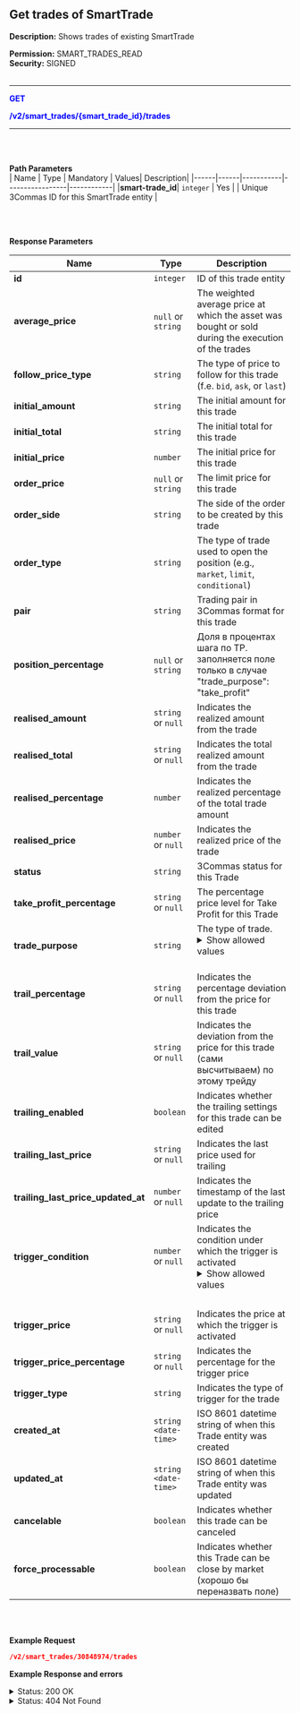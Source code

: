 ## Get trades of SmartTrade<br>

**Description:** Shows trades of existing SmartTrade<br>

**Permission:** SMART_TRADES_READ<br>
**Security:** SIGNED<br>
<br>

----------

<mark style="color:blue;background-color:white" > **GET**

<mark style="color:blue;background-color:white" > **/v2/smart_trades/{smart_trade_id}/trades**

----------

<br>
<br>


**Path Parameters**<br>
| Name | Type |	Mandatory |	Values| Description|
|------|------|-----------|-----------------|------------|
|**smart-trade_id**| `integer` | Yes |  | Unique 3Commas ID for this SmartTrade entity |

<br>
<br>

**Response Parameters**<br>

| Name | Type |	Description|
|------|------|------------|
| **id** | `integer`| ID of this trade entity |
| **average_price** | `null` or `string` | The weighted average price at which the asset was bought or sold during the execution of the trades|
| **follow_price_type** | `string`  | The type of price to follow for this trade (f.e. `bid`, `ask`, or `last`) |
| **initial_amount** | `string`|The initial amount for this trade  |
| **initial_total** | `string`| The initial total for this trade |
| **initial_price** | `number`| The initial price for this trade |
| **order_price** | `null` or `string` | The limit price for this trade |
| **order_side**  | `string`  | The side of the order to be created by this trade |
| **order_type** | `string` | The type of trade used to open the position (e.g., `market`, `limit`, `conditional`) 
| **pair** | `string` | Trading pair in 3Commas format for this trade |
| **position_percentage** | `null` or `string`|Доля в процентах шага по TP. заполняется поле только в случае  "trade_purpose": "take_profit"|
| **realised_amount** |  `string` or `null` | Indicates the realized amount from the trade |
| **realised_total** | `string` or `null` | Indicates the total realized amount from the trade |
| **realised_percentage** | `number`| Indicates the realized percentage of the total trade amount  |
| **realised_price** | `number` or `null` | Indicates the realized price of the trade |
| **status** | `string` | 3Commas status for this Trade | 
| **take_profit_percentage**  | `string` or `null` | The percentage price level for Take Profit for this Trade |
| **trade_purpose** | `string`| The type of trade.<br><details> <summary>Show allowed values</summary>**position**<br> **take_profit** <br>**stop_loss** <br>**reduce_funds**<br></details><br> |
| **trail_percentage** | `string` or `null` | Indicates the percentage deviation from the price for this trade |
| **trail_value** | `string` or `null` | Indicates the deviation from the price for this trade (сами высчитываем) по этому трейду |
| **trailing_enabled** | `boolean`| Indicates whether the trailing settings for this trade can be edited |
| **trailing_last_price** | `string` or `null` | Indicates the last price used for trailing |
| **trailing_last_price_updated_at** | `number` or `null` |Indicates the timestamp of the last update to the trailing price |
| **trigger_condition** | `number` or `null` | Indicates the condition under which the trigger is activated<br> <details><summary>Show allowed values</summary><br>* greater<br>-less<br>-greater_or_equal <br>-less_or_equal<br>
</details><br> |
| **trigger_price** | `string` or `null` | Indicates the price at which the trigger is activated |
| **trigger_price_percentage** | `string` or `null` | Indicates the percentage for the trigger price |
| **trigger_type** | `string` | Indicates the type of trigger for the trade |
| **created_at**| `string <date-time>`| ISO 8601 datetime string of when this Trade entity was created |
| **updated_at**| `string <date-time>`| ISO 8601 datetime string of when this Trade entity was updated |
| **cancelable** | `boolean`| Indicates whether this trade can be canceled |
| **force_processable** | `boolean`| Indicates whether this Trade can be close by market (хорошо бы переназвать поле) |

<br>
<br>


**Example Request**<br>

```json
/v2/smart_trades/30848974/trades

```

**Example Response and errors**

<details>
<summary>Status: 200 OK</summary><br>

```json
[
    {
        "id": 1006258046,
        "average_price": "0.107068273092369477911646586345381526",
        "follow_price_type": "ask",
        "initial_amount": "15.0",
        "initial_total": "1.5996",
        "order_price": "0.10664",
        "order_side": "buy",
        "order_type": "limit",
        "pair": "USDT_DOGE",
        "position_percentage": null,
        "realised_amount": "14.94",
        "realised_total": "1.5996",
        "status": "finished",
        "take_profit_percentage": null,
        "trade_purpose": "position",
        "trail_percentage": null,
        "trail_value": null,
        "trailing_enabled": false,
        "trailing_last_price": null,
        "trailing_last_price_updated_at": null,
        "trigger_condition": null,
        "trigger_price": null,
        "trigger_price_percentage": null,
        "trigger_type": "none",
        "created_at": "2024-08-12T16:24:38.384Z",
        "updated_at": "2024-08-12T16:56:10.437Z",
        "realised_percentage": "100.0",
        "initial_price": "0.10664",
        "realised_price": "0.10706",
        "cancelable": false,
        "force_processable": false
    },
    { ...
    },
    {
        "id": 1006258056,
        "average_price": null,
        "follow_price_type": "last",
        "initial_amount": "14.0",
        "initial_total": "1.4182",
        "order_price": null,
        "order_side": "sell",
        "order_type": "market",
        "pair": "USDT_DOGE",
        "position_percentage": "100.0",
        "realised_amount": "0.0",
        "realised_total": null,
        "status": "to_process",
        "take_profit_percentage": null,
        "trade_purpose": "stop_loss",
        "trail_percentage": null,
        "trail_value": null,
        "trailing_enabled": false,
        "trailing_last_price": null,
        "trailing_last_price_updated_at": null,
        "trigger_condition": "less_or_equal",
        "trigger_price": "0.1013",
        "trigger_price_percentage": null,
        "trigger_type": "conditional",
        "created_at": "2024-08-12T16:24:38.461Z",
        "updated_at": "2024-08-12T16:56:10.850Z",
        "realised_percentage": "0.0",
        "initial_price": "0.1013",
        "realised_price": null,
        "cancelable": true,
        "force_processable": true
    }
]
```
</details>

<details>
<summary>Status: 404 Not Found</summary><br>

```json
{
    "error": "Not found",
    "error_description": "Smart Trade not found"
}
```
</details>

